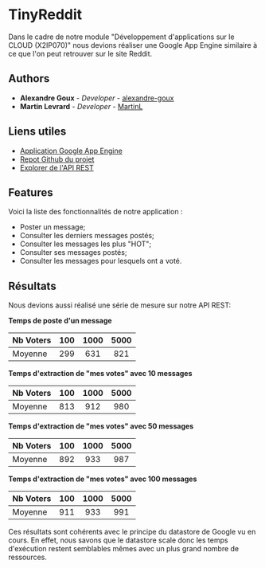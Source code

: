 # TinyReddit
Dans le cadre de notre module "Développement d'applications sur le CLOUD (X2IP070)" nous devions réaliser une Google App Engine similaire à ce que l'on peut retrouver sur le site Reddit.

## Authors
* **Alexandre Goux** - *Developer* - [alexandre-goux](https://github.com/alexandre-goux)
* **Martin Levrard** - *Developer* - [MartinL](https://github.com/Martinus72)

## Liens utiles

* [Application Google App Engine](https://1-dot-reddit-205206.appspot.com/)
* [Repot Github du projet](https://github.com/Martinus72/TinyReddit)
* [Explorer de l'API REST](https://apis-explorer.appspot.com/apis-explorer/?base=https://1-dot-reddit-205206.appspot.com/_ah/api#p/)

## Features
Voici la liste des fonctionnalités de notre application :

* Poster un message;
* Consulter les derniers messages postés;
* Consulter les messages les plus "HOT";
* Consulter ses messages postés;
* Consulter les messages pour lesquels ont a voté.

## Résultats
Nous devions aussi réalisé une série de mesure sur notre API REST:

**Temps de poste d'un message**

| Nb Voters     |     100         |     1000       |  5000          |
| :------------ | :-------------: | :------------: | :------------: |
| Moyenne       |    299      |        631   |        821 |

**Temps d'extraction de "mes votes" avec 10 messages**

| Nb Voters     |     100         |     1000       |  5000          |
| :------------ | :-------------: | :------------: | :------------: |
| Moyenne       |     813         |        912 |        980  |

**Temps d'extraction de "mes votes" avec 50 messages** 

| Nb Voters     |     100         |     1000       |  5000          |
| :------------ | :-------------: | :------------: | :------------: |
| Moyenne       |     892        |        933  |        987  |

**Temps d'extraction de "mes votes" avec 100 messages**

| Nb Voters     |     100         |     1000       |  5000          |
| :------------ | :-------------: | :------------: | :------------: |
| Moyenne       |     911      |        933  |       991 |

Ces résultats sont cohérents avec le principe du datastore de Google vu en cours. En effet, nous savons que le datastore scale donc les temps d'exécution restent semblables mêmes avec un plus grand nombre de ressources.